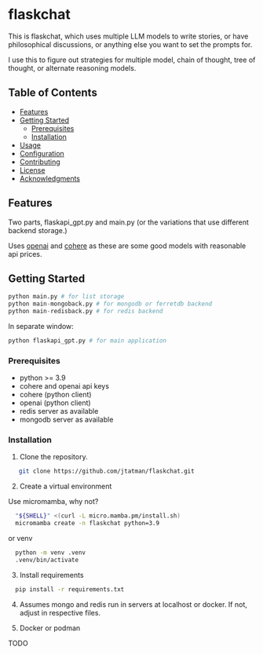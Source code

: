 # flaskchat 

This is flaskchat, which uses multiple LLM models to write stories, or have philosophical discussions, or anything else you want to set the prompts for. 

I use this to figure out strategies for multiple model, chain of thought, tree of thought, or alternate reasoning models. 

## Table of Contents

- [Features](#features)
- [Getting Started](#getting-started)
  - [Prerequisites](#prerequisites)
  - [Installation](#installation)
- [Usage](#usage)
- [Configuration](#configuration)
- [Contributing](#contributing)
- [License](#license)
- [Acknowledgments](#acknowledgments)

## Features

Two parts, flaskapi_gpt.py and main.py (or the variations that use different backend storage.)

Uses [openai](https://openai.com) and [cohere](https://cohere.com) as these are some good models with reasonable api prices.

## Getting Started

```python 
python main.py # for list storage
python main-mongoback.py # for mongodb or ferretdb backend
python main-redisback.py # for redis backend
```

In separate window:

```python
python flaskapi_gpt.py # for main application 
```
### Prerequisites

- python >= 3.9
- cohere and openai api keys
- cohere (python client)
- openai (python client) 
- redis server as available
- mongodb server as available

### Installation

1. Clone the repository.
```bash
   git clone https://github.com/jtatman/flaskchat.git
```

2. Create a virtual environment

  Use micromamba, why not?

```bash
  "${SHELL}" <(curl -L micro.mamba.pm/install.sh)
  micromamba create -n flaskchat python=3.9 
```

  or venv

```bash
  python -m venv .venv
  .venv/bin/activate
```

3. Install requirements

```bash
  pip install -r requirements.txt
```

4. Assumes mongo and redis run in servers at localhost or docker. If not, adjust in respective files. 

5. Docker or podman

  TODO
